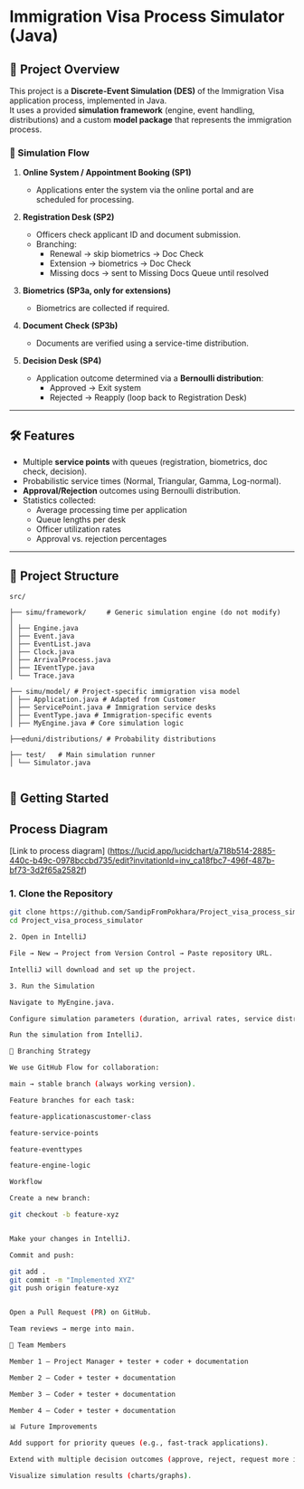 # Immigration Visa Process Simulator (Java)

## 📌 Project Overview
This project is a **Discrete-Event Simulation (DES)** of the Immigration Visa application process, implemented in Java.  
It uses a provided **simulation framework** (engine, event handling, distributions) and a custom **model package** that represents the immigration process.

### 🔹 Simulation Flow
1. **Online System / Appointment Booking (SP1)**
    - Applications enter the system via the online portal and are scheduled for processing.

2. **Registration Desk (SP2)**
    - Officers check applicant ID and document submission.
    - Branching:
        - Renewal → skip biometrics → Doc Check
        - Extension → biometrics → Doc Check
        - Missing docs → sent to Missing Docs Queue until resolved

3. **Biometrics (SP3a, only for extensions)**
    - Biometrics are collected if required.

4. **Document Check (SP3b)**
    - Documents are verified using a service-time distribution.

5. **Decision Desk (SP4)**
    - Application outcome determined via a **Bernoulli distribution**:
        - Approved → Exit system
        - Rejected → Reapply (loop back to Registration Desk)

---

## 🛠️ Features
- Multiple **service points** with queues (registration, biometrics, doc check, decision).
- Probabilistic service times (Normal, Triangular, Gamma, Log-normal).
- **Approval/Rejection** outcomes using Bernoulli distribution.
- Statistics collected:
    - Average processing time per application
    - Queue lengths per desk
    - Officer utilization rates
    - Approval vs. rejection percentages

---

## 📂 Project Structure
```
src/

├── simu/framework/     # Generic simulation engine (do not modify)
│
│ ├── Engine.java
│ ├── Event.java
│ ├── EventList.java
│ ├── Clock.java
│ ├── ArrivalProcess.java
│ ├── IEventType.java
│ └── Trace.java

├── simu/model/ # Project-specific immigration visa model
│ ├── Application.java # Adapted from Customer
│ ├── ServicePoint.java # Immigration service desks
│ ├── EventType.java # Immigration-specific events
│ ├── MyEngine.java # Core simulation logic

├──eduni/distributions/ # Probability distributions

├── test/   # Main simulation runner
│ └── Simulator.java
  
```

## 🚀 Getting Started

## Process Diagram
[Link to process diagram] (https://lucid.app/lucidchart/a718b514-2885-440c-b49c-0978bccbd735/edit?invitationId=inv_ca18fbc7-496f-487b-bf73-3d2f65a2582f)

### 1. Clone the Repository
```bash
git clone https://github.com/SandipFromPokhara/Project_visa_process_simulator.git
cd Project_visa_process_simulator

2. Open in IntelliJ

File → New → Project from Version Control → Paste repository URL.

IntelliJ will download and set up the project.

3. Run the Simulation

Navigate to MyEngine.java.

Configure simulation parameters (duration, arrival rates, service distributions).

Run the simulation from IntelliJ.

🌳 Branching Strategy

We use GitHub Flow for collaboration:

main → stable branch (always working version).

Feature branches for each task:

feature-applicationascustomer-class

feature-service-points

feature-eventtypes

feature-engine-logic

Workflow

Create a new branch:

git checkout -b feature-xyz


Make your changes in IntelliJ.

Commit and push:

git add .
git commit -m "Implemented XYZ"
git push origin feature-xyz


Open a Pull Request (PR) on GitHub.

Team reviews → merge into main.

👥 Team Members

Member 1 – Project Manager + tester + coder + documentation

Member 2 – Coder + tester + documentation

Member 3 – Coder + tester + documentation

Member 4 – Coder + tester + documentation

📊 Future Improvements

Add support for priority queues (e.g., fast-track applications).

Extend with multiple decision outcomes (approve, reject, request more info).

Visualize simulation results (charts/graphs).
